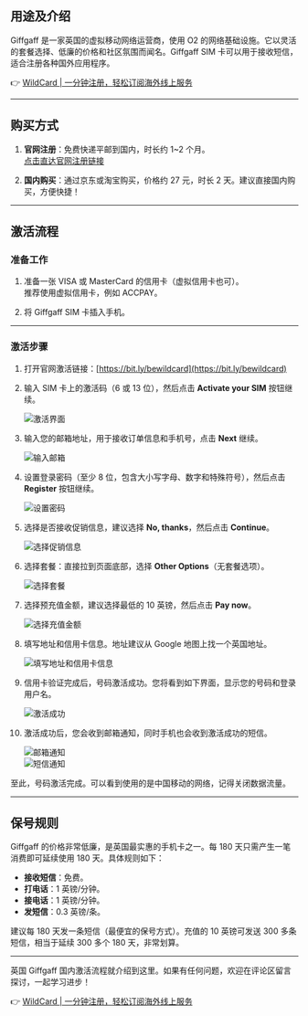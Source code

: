 ## 用途及介绍

Giffgaff 是一家英国的虚拟移动网络运营商，使用 O2 的网络基础设施。它以灵活的套餐选择、低廉的价格和社区氛围而闻名。Giffgaff SIM 卡可以用于接收短信，适合注册各种国外应用程序。

👉 [WildCard | 一分钟注册，轻松订阅海外线上服务](https://bit.ly/bewildcard)

---

## 购买方式

1. **官网注册**：免费快递平邮到国内，时长约 1~2 个月。  
   [点击直达官网注册链接](https://bit.ly/bewildcard)

2. **国内购买**：通过京东或淘宝购买，价格约 27 元，时长 2 天。建议直接国内购买，方便快捷！

---

## 激活流程

### 准备工作

1. 准备一张 VISA 或 MasterCard 的信用卡（虚拟信用卡也可）。  
   推荐使用虚拟信用卡，例如 ACCPAY。

2. 将 Giffgaff SIM 卡插入手机。

---

### 激活步骤

1. 打开官网激活链接：[https://bit.ly/bewildcard](https://bit.ly/bewildcard)

2. 输入 SIM 卡上的激活码（6 或 13 位），然后点击 **Activate your SIM** 按钮继续。

   ![激活界面](https://oldpic.bmzhp.com/wp-content/uploads/upload/activeSim-1024x668.png?v=1702985099)

3. 输入您的邮箱地址，用于接收订单信息和手机号，点击 **Next** 继续。

   ![输入邮箱](https://oldpic.bmzhp.com/wp-content/uploads/upload/2sendmail.png?v=1702985228)

4. 设置登录密码（至少 8 位，包含大小写字母、数字和特殊符号），然后点击 **Register** 按钮继续。

   ![设置密码](https://oldpic.bmzhp.com/wp-content/uploads/upload/3createpassword.png?v=1702985282)

5. 选择是否接收促销信息，建议选择 **No, thanks**，然后点击 **Continue**。

   ![选择促销信息](https://oldpic.bmzhp.com/wp-content/uploads/upload/4bestplan.png?v=1702985402)

6. 选择套餐：直接拉到页面底部，选择 **Other Options**（无套餐选项）。

   ![选择套餐](https://oldpic.bmzhp.com/wp-content/uploads/upload/5choiceplan-1024x628.png?v=1702985596)

7. 选择预充值金额，建议选择最低的 10 英镑，然后点击 **Pay now**。

   ![选择充值金额](https://oldpic.bmzhp.com/wp-content/uploads/upload/6paychoice.png?v=1702985713)

8. 填写地址和信用卡信息。地址建议从 Google 地图上找一个英国地址。

   ![填写地址和信用卡信息](https://oldpic.bmzhp.com/wp-content/uploads/upload/7cardinfo.png?v=1702985830)

9. 信用卡验证完成后，号码激活成功。您将看到如下界面，显示您的号码和登录用户名。

   ![激活成功](https://oldpic.bmzhp.com/wp-content/uploads/upload/8successactivate.png?v=1702985941)

10. 激活成功后，您会收到邮箱通知，同时手机也会收到激活成功的短信。

    ![邮箱通知](https://oldpic.bmzhp.com/wp-content/uploads/upload/9emailinfo.png?v=1702985992)  
    ![短信通知](https://oldpic.bmzhp.com/wp-content/uploads/upload/10message.png?v=1702986164)

至此，号码激活完成。可以看到使用的是中国移动的网络，记得关闭数据流量。

---

## 保号规则

Giffgaff 的价格非常低廉，是英国最实惠的手机卡之一。每 180 天只需产生一笔消费即可延续使用 180 天。具体规则如下：

- **接收短信**：免费。
- **打电话**：1 英镑/分钟。
- **接电话**：1 英镑/分钟。
- **发短信**：0.3 英镑/条。

建议每 180 天发一条短信（最便宜的保号方式）。充值的 10 英镑可发送 300 多条短信，相当于延续 300 多个 180 天，非常划算。

---

英国 Giffgaff 国内激活流程就介绍到这里。如果有任何问题，欢迎在评论区留言探讨，一起学习进步！

👉 [WildCard | 一分钟注册，轻松订阅海外线上服务](https://bit.ly/bewildcard)